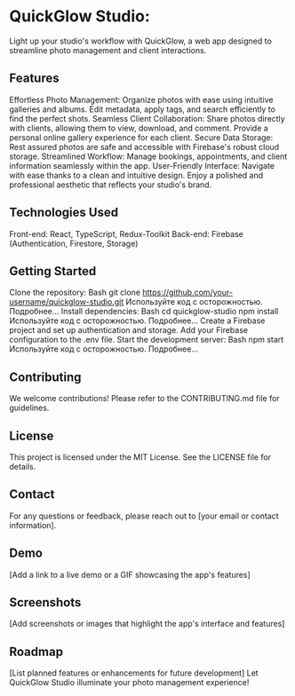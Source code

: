 
# QuickGlow Studio:

Light up your studio's workflow with QuickGlow, a web app designed to streamline photo management and client interactions.

## Features

Effortless Photo Management:
Organize photos with ease using intuitive galleries and albums.
Edit metadata, apply tags, and search efficiently to find the perfect shots.
Seamless Client Collaboration:
Share photos directly with clients, allowing them to view, download, and comment.
Provide a personal online gallery experience for each client.
Secure Data Storage:
Rest assured photos are safe and accessible with Firebase's robust cloud storage.
Streamlined Workflow:
Manage bookings, appointments, and client information seamlessly within the app.
User-Friendly Interface:
Navigate with ease thanks to a clean and intuitive design.
Enjoy a polished and professional aesthetic that reflects your studio's brand.
## Technologies Used

Front-end: React, TypeScript, Redux-Toolkit
Back-end: Firebase (Authentication, Firestore, Storage)
## Getting Started

Clone the repository:
Bash
git clone https://github.com/your-username/quickglow-studio.git
Используйте код с осторожностью. Подробнее…
Install dependencies:
Bash
cd quickglow-studio
npm install
Используйте код с осторожностью. Подробнее…
Create a Firebase project and set up authentication and storage.
Add your Firebase configuration to the .env file.
Start the development server:
Bash
npm start
Используйте код с осторожностью. Подробнее…
## Contributing

We welcome contributions! Please refer to the CONTRIBUTING.md file for guidelines.

## License

This project is licensed under the MIT License. See the LICENSE file for details.

## Contact

For any questions or feedback, please reach out to [your email or contact information].

## Demo

[Add a link to a live demo or a GIF showcasing the app's features]

## Screenshots

[Add screenshots or images that highlight the app's interface and features]

## Roadmap

[List planned features or enhancements for future development]
Let QuickGlow Studio illuminate your photo management experience!